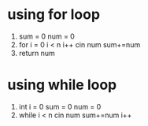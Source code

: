 # using for loop
1. sum = 0 num = 0
2. for i = 0 i < n i++ cin num sum+=num
3. return num

# using while loop
1. int i = 0 sum = 0 num = 0
2. while i < n
    cin num sum+=num
    i++